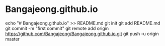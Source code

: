 # Bangajeong.github.io
echo "# Bangajeong.github.io" >> README.md
git init
git add README.md
git commit -m "first commit"
git remote add origin https://github.com/Bangajeong/Bangajeong.github.io.git
git push -u origin master
